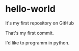 # hello-world
It's my first repository on GitHub

That's my first commit.

I'd like to programm in python.

